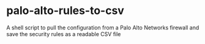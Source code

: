 # palo-alto-rules-to-csv
A shell script to pull the configuration from a Palo Alto Networks firewall and save the security rules as a readable CSV file
